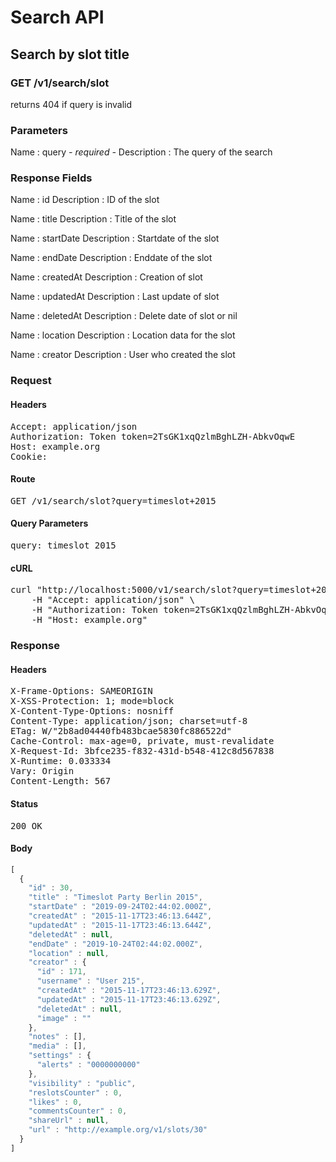 # Search API

## Search by slot title

### GET /v1/search/slot

returns 404 if query is invalid



### Parameters

Name : query *- required -*
Description : The query of the search


### Response Fields

Name : id
Description : ID of the slot

Name : title
Description : Title of the slot

Name : startDate
Description : Startdate of the slot

Name : endDate
Description : Enddate of the slot

Name : createdAt
Description : Creation of slot

Name : updatedAt
Description : Last update of slot

Name : deletedAt
Description : Delete date of slot or nil

Name : location
Description : Location data for the slot

Name : creator
Description : User who created the slot

### Request

#### Headers

<pre>Accept: application/json
Authorization: Token token=2TsGK1xqQzlmBghLZH-AbkvOqwE
Host: example.org
Cookie: </pre>

#### Route

<pre>GET /v1/search/slot?query=timeslot+2015</pre>

#### Query Parameters

<pre>query: timeslot 2015</pre>

#### cURL

<pre class="request">curl &quot;http://localhost:5000/v1/search/slot?query=timeslot+2015&quot; -X GET \
	-H &quot;Accept: application/json&quot; \
	-H &quot;Authorization: Token token=2TsGK1xqQzlmBghLZH-AbkvOqwE&quot; \
	-H &quot;Host: example.org&quot;</pre>

### Response

#### Headers

<pre>X-Frame-Options: SAMEORIGIN
X-XSS-Protection: 1; mode=block
X-Content-Type-Options: nosniff
Content-Type: application/json; charset=utf-8
ETag: W/&quot;2b8ad04440fb483bcae5830fc886522d&quot;
Cache-Control: max-age=0, private, must-revalidate
X-Request-Id: 3bfce235-f832-431d-b548-412c8d567838
X-Runtime: 0.033334
Vary: Origin
Content-Length: 567</pre>

#### Status

<pre>200 OK</pre>

#### Body

```javascript
[
  {
    "id" : 30,
    "title" : "Timeslot Party Berlin 2015",
    "startDate" : "2019-09-24T02:44:02.000Z",
    "createdAt" : "2015-11-17T23:46:13.644Z",
    "updatedAt" : "2015-11-17T23:46:13.644Z",
    "deletedAt" : null,
    "endDate" : "2019-10-24T02:44:02.000Z",
    "location" : null,
    "creator" : {
      "id" : 171,
      "username" : "User 215",
      "createdAt" : "2015-11-17T23:46:13.629Z",
      "updatedAt" : "2015-11-17T23:46:13.629Z",
      "deletedAt" : null,
      "image" : ""
    },
    "notes" : [],
    "media" : [],
    "settings" : {
      "alerts" : "0000000000"
    },
    "visibility" : "public",
    "reslotsCounter" : 0,
    "likes" : 0,
    "commentsCounter" : 0,
    "shareUrl" : null,
    "url" : "http://example.org/v1/slots/30"
  }
]
```
